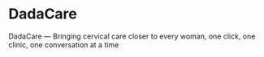 # DadaCare
DadaCare — Bringing cervical care closer to every woman, one click, one clinic, one conversation at a time
